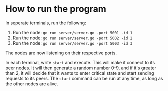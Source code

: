 <h1>How to run the program </h1>

In seperate terminals, run the followng:
1. Run the node: `go run server/server.go -port 5001 -id 1`
2. Run the node: `go run server/server.go -port 5002 -id 2`
3. Run the node: `go run server/server.go -port 5003 -id 3`

The nodes are now listening on their respective ports.

In each terminal, write `start` and execute. 
This will make it connect to its peer nodes. It will then generate a random number 0-9, and if it's greater than 2, it will decide that it wants to enter critical state and start sending requests to its peers. 
The `start` command can be run at any time, as long as the other nodes are alive. 
